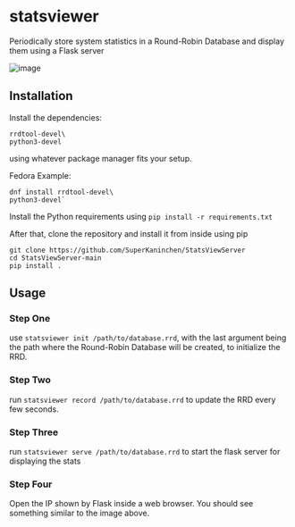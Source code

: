# statsviewer

Periodically store system statistics in a Round-Robin Database
and display them using a Flask server

![image](https://user-images.githubusercontent.com/16620882/206309294-c71309bc-ec87-4e06-a086-36bbd78cf802.png)

## Installation

Install the dependencies:
```
rrdtool-devel\
python3-devel
```
using whatever package manager fits your setup.

Fedora Example:
```
dnf install rrdtool-devel\
python3-devel`
```

Install the Python requirements using `pip install -r requirements.txt`

After that, clone the repository and install it from inside using pip

```
git clone https://github.com/SuperKaninchen/StatsViewServer
cd StatsViewServer-main
pip install .
```

## Usage

### Step One

use `statsviewer init /path/to/database.rrd`, with the last argument
being the path where the Round-Robin Database will be created, to
initialize the RRD.

### Step Two

run `statsviewer record /path/to/database.rrd` to update the RRD every few seconds.

### Step Three

run `statsviewer serve /path/to/database.rrd` to start the flask server for displaying the stats

### Step Four

Open the IP shown by Flask inside a web browser. You should see something similar to the image above.
